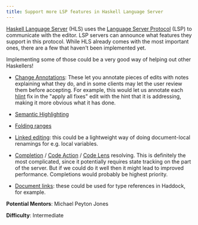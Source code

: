 ```yaml
---
title: Support more LSP features in Haskell Language Server
---
```


[Haskell Language Server][hls] (HLS) uses the [Language Server Protocol][lsp]
(LSP) to communicate with the editor.  LSP servers can announce what features
they support in this protocol.  While HLS already comes with the most important
ones, there are a few that haven't been implemented yet.

Implementing some of those could be a very good way of helping out other
Haskellers!

 -  [Change Annotations](https://microsoft.github.io/language-server-protocol/specifications/specification-3-17/#changeAnnotation):
    These let you annotate pieces of edits with notes explaining what they do,
    and in some clients may let the user review them before accepting. For
    example, this would let us annotate each
    [hlint](https://github.com/ndmitchell/hlint) fix in the "apply all fixes"
    edit with the hint that it is addressing, making it more obvious what it has
    done.

 -  [Semantic Highlighting](https://code.visualstudio.com/api/language-extensions/semantic-highlight-guide)

 -  [Folding ranges](https://microsoft.github.io/language-server-protocol/specifications/specification-3-17/#textDocument_foldingRange)

 -  [Linked editing](https://microsoft.github.io/language-server-protocol/specifications/specification-3-17/#textDocument_linkedEditingRange):
    this could be a lightweight way of doing document-local renamings for e.g.
    local variables.

 -  [Completion](https://microsoft.github.io/language-server-protocol/specifications/specification-3-17/#completionItem_resolve) /
    [Code Action](https://microsoft.github.io/language-server-protocol/specifications/specification-3-17/#textDocument_codeAction) /
    [Code Lens](https://microsoft.github.io/language-server-protocol/specifications/specification-3-17/#textDocument_codeLens)
    resolving.  This is definitely the most complicated, since it potentially
    requires state tracking on the part of the server. But if we could do it
    well then it might lead to improved performance.  Completions would probably
    be highest priority.

 -  [Document links](https://microsoft.github.io/language-server-protocol/specifications/specification-3-17/#textDocument_documentLink):
    these could be used for type references in Haddock, for example.

[hls]: https://haskell-language-server.readthedocs.io/en/latest/
[lsp]: https://microsoft.github.io/language-server-protocol/

**Potential Mentors**: Michael Peyton Jones

**Difficulty**: Intermediate
